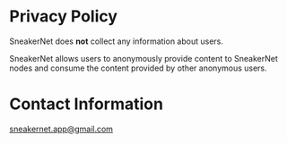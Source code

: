 Privacy Policy
================================================================================

SneakerNet does **not** collect any information about users.

SneakerNet allows users to anonymously provide content to SneakerNet nodes and
consume the content provided by other anonymous users.


Contact Information
================================================================================
sneakernet.app@gmail.com



